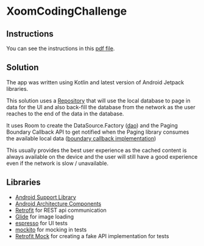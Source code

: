 # XoomCodingChallenge

## Instructions
You can see the instructions in this [pdf file](https://github.com/jimmymorales/XoomCodingChallenge/blob/master/Xoom%20Code%20Challenge%20-%20Senior%20Software%20Engineer%2C%20Android.pdf).

## Solution
The app was written using Kotlin and latest version of Android Jetpack libraries.

This solution uses a [Repository][1] that will use the local database to page in data for the UI and also back-fill the database from the network as the user reaches to the end of the data in the database.

It uses Room to create the DataSource.Factory ([dao][2]) and the Paging Boundary Callback API to get notified when the Paging library consumes the available local data ([boundary callback implementation][3])

This usually provides the best user experience as the cached content is always available on the device and the user will still have a good experience even if the network is slow / unavailable.

## Libraries
* [Android Support Library][support-lib]
* [Android Architecture Components][arch]
* [Retrofit][retrofit] for REST api communication
* [Glide][glide] for image loading
* [espresso][espresso] for UI tests
* [mockito][mockito] for mocking in tests
* [Retrofit Mock][retrofit-mock] for creating a fake API implementation for tests

[1]: https://github.com/jimmymorales/XoomCodingChallenge/blob/master/app/src/main/java/com/jmlabs/xoomcodechallenge/repository/XoomCountriesRepository.kt
[2]: https://github.com/jimmymorales/XoomCodingChallenge/blob/master/app/src/main/java/com/jmlabs/xoomcodechallenge/db/XoomCountryDao.kt
[3]: https://github.com/jimmymorales/XoomCodingChallenge/blob/master/app/src/main/java/com/jmlabs/xoomcodechallenge/repository/CountriesBoundaryCallback.kt
[mockwebserver]: https://github.com/square/okhttp/tree/master/mockwebserver
[support-lib]: https://developer.android.com/topic/libraries/support-library/index.html
[arch]: https://developer.android.com/arch
[espresso]: https://google.github.io/android-testing-support-library/docs/espresso/
[retrofit]: http://square.github.io/retrofit
[glide]: https://github.com/bumptech/glide
[mockito]: http://site.mockito.org
[retrofit-mock]: https://github.com/square/retrofit/tree/master/retrofit-mock
